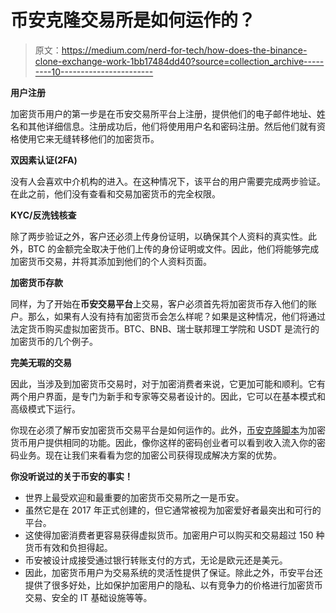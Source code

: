 # 币安克隆交易所是如何运作的？

> 原文：<https://medium.com/nerd-for-tech/how-does-the-binance-clone-exchange-work-1bb17484dd40?source=collection_archive---------10----------------------->

**用户注册**

加密货币用户的第一步是在币安交易所平台上注册，提供他们的电子邮件地址、姓名和其他详细信息。注册成功后，他们将使用用户名和密码注册。然后他们就有资格使用它来无缝转移他们的加密货币。

**双因素认证(2FA)**

没有人会喜欢中介机构的进入。在这种情况下，该平台的用户需要完成两步验证。在此之前，他们没有查看和交易加密货币的完全权限。

**KYC/反洗钱核查**

除了两步验证之外，客户还必须上传身份证明，以确保其个人资料的真实性。此外，BTC 的金额完全取决于他们上传的身份证明或文件。因此，他们将能够完成加密货币交易，并将其添加到他们的个人资料页面。

**加密货币存款**

同样，为了开始在**币安交易平台**上交易，客户必须首先将加密货币存入他们的账户。那么，如果有人没有持有加密货币会怎么样呢？如果是这种情况，他们将通过法定货币购买虚拟加密货币。BTC、BNB、瑞士联邦理工学院和 USDT 是流行的加密货币的几个例子。

**完美无瑕的交易**

因此，当涉及到加密货币交易时，对于加密消费者来说，它更加可能和顺利。它有两个用户界面，是专门为新手和专家等交易者设计的。因此，它可以在基本模式和高级模式下运行。

你现在必须了解币安加密货币交易平台是如何运作的。此外，[币安克隆脚本](https://www.clarisco.com/binance-clone-script)为加密货币用户提供相同的功能。因此，像你这样的密码创业者可以看到收入流入你的密码业务。现在让我们来看看为您的加密公司获得现成解决方案的优势。

**你没听说过的关于币安的事实！**

*   世界上最受欢迎和最重要的加密货币交易所之一是币安。
*   虽然它是在 2017 年正式创建的，但它通常被视为加密爱好者最突出和可行的平台。
*   这使得加密消费者更容易获得虚拟货币。加密用户可以购买和交易超过 150 种货币有效和负担得起。
*   币安被设计成接受通过银行转账支付的方式，无论是欧元还是美元。
*   因此，加密货币用户为交易系统的灵活性提供了保证。除此之外，币安平台还提供了很多好处，比如保护加密用户的隐私、以有竞争力的价格进行加密货币交易、安全的 IT 基础设施等等。